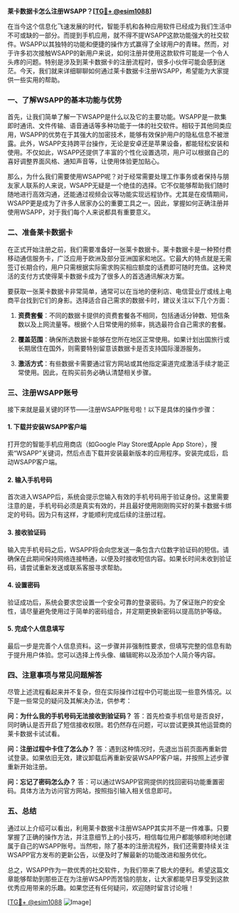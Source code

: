 **莱卡数据卡怎么注册WSAPP？[[TG💪+ @esim1088](https://t.me/s/esim1088)]**

在当今这个信息化飞速发展的时代，智能手机和各种应用软件已经成为我们生活中不可或缺的一部分。而提到手机应用，就不得不提WSAPP这款功能强大的社交软件。WSAPP以其独特的功能和便捷的操作方式赢得了全球用户的青睐。然而，对于许多初次接触WSAPP的新用户来说，如何注册并使用这款软件可能是一个令人头疼的问题。特别是涉及到莱卡数据卡的注册流程时，很多小伙伴可能会感到迷茫。今天，我们就来详细聊聊如何通过莱卡数据卡注册WSAPP，希望能为大家提供一些实用的帮助。

### 一、了解WSAPP的基本功能与优势

首先，让我们简单了解一下WSAPP是什么以及它的主要功能。WSAPP是一款集即时通讯、文件传输、语音通话等多种功能于一体的社交软件。相较于其他同类应用，WSAPP的优势在于其强大的加密技术，能够有效保护用户的隐私信息不被泄露。此外，WSAPP支持跨平台操作，无论是安卓还是苹果设备，都能轻松安装和使用。不仅如此，WSAPP还提供了丰富的个性化设置选项，用户可以根据自己的喜好调整界面风格、通知声音等，让使用体验更加贴心。

那么，为什么我们需要使用WSAPP呢？对于经常需要处理工作事务或者保持与朋友家人联系的人来说，WSAPP无疑是一个绝佳的选择。它不仅能够帮助我们随时随地进行高效沟通，还能通过视频会议等功能实现远程协作。尤其是在疫情期间，WSAPP更是成为了许多人居家办公的重要工具之一。因此，掌握如何正确注册并使用WSAPP，对于我们每个人来说都具有重要意义。

### 二、准备莱卡数据卡

在正式开始注册之前，我们需要准备好一张莱卡数据卡。莱卡数据卡是一种预付费移动通信服务卡，广泛应用于欧洲及部分亚洲国家和地区。它最大的特点就是无需签订长期合约，用户只需根据实际需求购买相应额度的话费即可随时充值。这种灵活的支付方式使得莱卡数据卡成为了很多人的首选通讯解决方案。

要获取一张莱卡数据卡非常简单，通常可以在当地的便利店、电信营业厅或线上电商平台找到它们的身影。选择适合自己需求的数据卡时，建议关注以下几个方面：

1. **资费套餐**：不同的数据卡提供的资费套餐各不相同，包括通话分钟数、短信条数以及上网流量等。根据个人日常使用的频率，挑选最符合自己需求的套餐。
   
2. **覆盖范围**：确保所选数据卡能够在您所在地区正常使用。如果计划出国旅行或长期居住在国外，则需要特别留意该数据卡是否支持国际漫游服务。

3. **激活方式**：有些数据卡需要通过官方网站或其他指定渠道完成激活手续才能正常使用。因此，在购买前务必确认清楚相关步骤。

### 三、注册WSAPP账号

接下来就是最关键的环节——注册WSAPP账号啦！以下是具体的操作步骤：

#### 1. 下载并安装WSAPP客户端

打开您的智能手机应用商店（如Google Play Store或Apple App Store），搜索“WSAPP”关键词，然后点击下载并安装最新版本的应用程序。安装完成后，启动WSAPP客户端。

#### 2. 输入手机号码

首次进入WSAPP后，系统会提示您输入有效的手机号码用于验证身份。这里需要注意的是，手机号码必须是真实有效的，并且最好使用刚刚购买好的莱卡数据卡绑定的号码。因为只有这样，才能顺利完成后续的注册过程。

#### 3. 接收验证码

输入完手机号码之后，WSAPP将会向您发送一条包含六位数字验证码的短信。请确保在此期间保持网络连接畅通，以便及时接收短信内容。如果长时间未收到验证码，请尝试重新发送或联系客服寻求帮助。

#### 4. 设置密码

验证成功后，系统会要求您设置一个安全可靠的登录密码。为了保证账户的安全性，请尽量避免使用过于简单的密码组合，并定期更换新密码以提高防护等级。

#### 5. 完成个人信息填写

最后一步是完善个人信息资料。这一步骤并非强制性要求，但填写完整的信息有助于提升用户体验。您可以选择上传头像、编辑昵称以及添加个人简介等内容。

### 四、注意事项与常见问题解答

尽管上述流程看起来并不复杂，但在实际操作过程中仍可能出现一些意外情况。以下是一些常见的疑问及其解决办法，供参考：

**问：为什么我的手机号码无法接收到验证码？**
答：首先检查手机信号是否良好，同时确认是否开启了短信接收权限。若仍然存在问题，可以尝试更换其他运营商的莱卡数据卡试试看。

**问：注册过程中卡住了怎么办？**
答：遇到这种情况时，先退出当前页面再重新尝试登录。如果依旧无效，建议卸载后再重新安装WSAPP客户端，并按照上述步骤重新开始注册。

**问：忘记了密码怎么办？**
答：可以通过WSAPP官网提供的找回密码功能重置密码。具体方法为访问官方网站，按照指引输入相关信息即可。

### 五、总结

通过以上介绍可以看出，利用莱卡数据卡注册WSAPP其实并不是一件难事。只要掌握了正确的操作方法，并注意细节上的小技巧，相信每位用户都能够顺利地创建属于自己的WSAPP账号。当然啦，除了基本的注册流程外，我们还需要持续关注WSAPP官方发布的更新公告，以便及时了解最新的功能改进和服务优化。

总之，WSAPP作为一款优秀的社交软件，为我们带来了极大的便利。希望这篇文章能够帮助到那些正在为注册WSAPP而苦恼的朋友，让大家都能早日享受到这款优秀应用带来的乐趣。如果您还有任何疑问，欢迎随时留言讨论哦！

[[TG💪+ @esim1088](https://t.me/s/esim1088) ![Image](https://i.postimg.cc/4NQfJmqS/Snipaste-2025-05-13-00-14-12.png)]